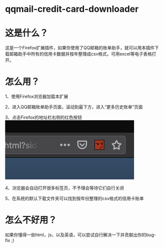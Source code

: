 # qqmail-credit-card-downloader

# 这是什么？
这是一个Firefox扩展插件，如果你使用了QQ邮箱的账单助手，就可以用本插件下载邮箱助手中所有的信用卡数据并按年整理成csv格式，可用excel等电子表格打开。

# 怎么用？
1、使用Firefox浏览器加载本扩展

2、进入QQ邮箱账单助手页面，滚动到最下方，进入“更多历史账单”页面

3、点击Firefox的地址栏右侧的红色按钮
![Address bar](/images/adress-bar.png)

4、浏览器会自动打开很多标签页，不予理会等待它们自行关闭

5、在系统的默认下载文件夹可以找到按年份整理的csv格式的信用卡账单

# 怎么不好用？
如果你懂得一些html，js，以及英语，可以尝试自行解决一下并贡献出你的bug-fix ;)